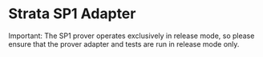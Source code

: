 # Strata SP1 Adapter

Important: The SP1 prover operates exclusively in release mode, so please ensure that the prover adapter and tests are run in release mode only.

